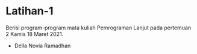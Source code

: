 # Latihan-1

Berisi program-program mata kuliah Pemrograman Lanjut pada pertemuan 2 Kamis 18 Maret 2021.
- Della Novia Ramadhan
